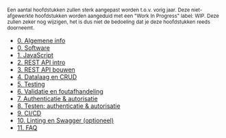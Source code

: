 <!-- markdownlint-disable first-line-h1 -->
<small>
  Een aantal hoofdstukken zullen sterk aangepast worden t.o.v. vorig jaar. Deze niet-afgewerkte hoofdstukken worden aangeduid met een "Work In Progress" label: WIP. Deze zullen zeker nog wijzigen, het is dus niet de bedoeling dat je deze hoofdstukken reeds doorneemt.
</small>

- [0. Algemene info](./0-intro/situering.md)
- [0. Software](./0-intro/software.md)
- [1. JavaScript](./1-javascript/index.md)
- [2. REST API intro](./2-REST_api_intro/index.md)
- [3. REST API bouwen](./3-REST_api_bouwen/index.md)
- [4. Datalaag en CRUD](./4-datalaag/index.md)
- [5. Testing](./5-testing/index.md)
- [6. Validatie en foutafhandeling](./6-validatie/index.md)
- [7. Authenticatie & autorisatie](./7-authenticatie/index.md)
- [8. Testen: authenticatie & autorisatie](./8-auth_testing/index.md)
- [9. CI/CD](./9-cicd/index.md)
- [10. Linting en Swagger (optioneel)](./10-linting_swagger/index.md)
- [11. FAQ](./11_faq/index.md)
